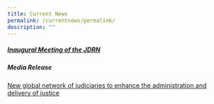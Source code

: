 ```yaml
---
title: Current News
permalink: /currentnews/permalink/
description: ""
---
```

##### [Inaugural Meeting of the JDRN](/inaugural-meeting-of-the-jdrn/permalink)

##### Media Release
[New global network of judiciaries to enhance the administration and delivery of justice ](/files/International%20Judicial%20Dispute%20Resolution%20Network%20Media%20Release.pdf)